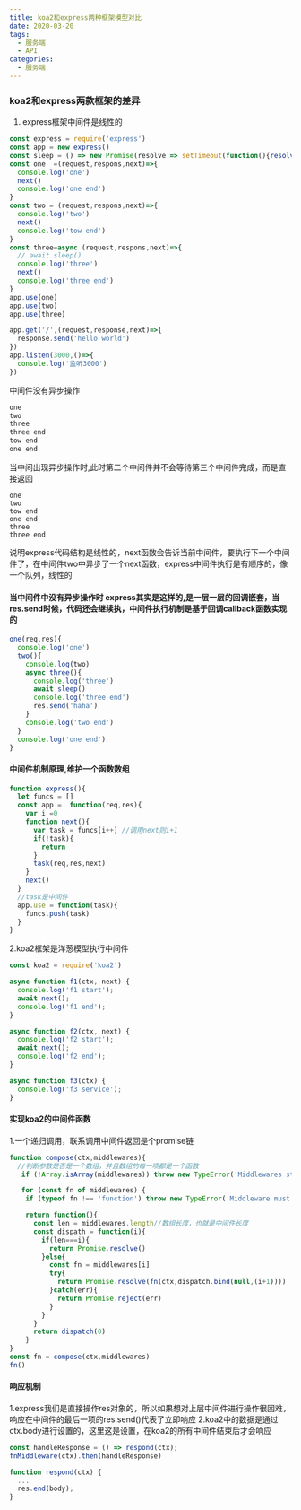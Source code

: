 ```yaml
---
title: koa2和express两种框架模型对比
date: 2020-03-20
tags:
  - 服务端
  - API
categories:
  - 服务端
---
```


### koa2和express两款框架的差异

1. express框架中间件是线性的

```javascript
const express = require('express')
const app = new express()
const sleep = () => new Promise(resolve => setTimeout(function(){resolve(1)}, 2000))
const one  =(request,respons,next)=>{
  console.log('one')
  next()
  console.log('one end')
}
const two = (request,respons,next)=>{
  console.log('two')
  next()
  console.log('tow end')
}
const three=async (request,respons,next)=>{
  // await sleep()
  console.log('three')
  next()
  console.log('three end')
}
app.use(one)
app.use(two)
app.use(three)

app.get('/',(request,response,next)=>{
  response.send('hello world')
})
app.listen(3000,()=>{
  console.log('监听3000')
})

```

中间件没有异步操作

```javascript
one
two
three
three end
tow end
one end

```

当中间出现异步操作时,此时第二个中间件并不会等待第三个中间件完成，而是直接返回

```javascrpit
one
two
tow end
one end
three
three end
```

说明express代码结构是线性的，next函数会告诉当前中间件，要执行下一个中间件了，在中间件two中异步了一个next函数，express中间件执行是有顺序的，像一个队列，线性的

#### 当中间件中没有异步操作时 express其实是这样的,是一层一层的回调嵌套，当res.send时候，代码还会继续执，中间件执行机制是基于回调callback函数实现的

```javascript
one(req,res){
  console.log('one')
  two(){
    console.log(two)
    async three(){
      console.log('three')
      await sleep()
      console.log('three end')
      res.send('haha')
    }
    console.log('two end')
  }
  console.log('one end')
}
```

#### 中间件机制原理,维护一个函数数组

```javascript
function express(){
  let funcs = []
  const app =  function(req,res){
    var i =0
    function next(){
      var task = funcs[i++] //调用next则i+1
      if(!task){
        return
      }
      task(req,res,next)
    }
    next()
  }
  //task是中间件
  app.use = function(task){
    funcs.push(task)
  }
}
```

2.koa2框架是洋葱模型执行中间件

```javascript
const koa2 = require('koa2')

async function f1(ctx, next) {
  console.log('f1 start');
  await next();
  console.log('f1 end');
}

async function f2(ctx, next) {
  console.log('f2 start');
  await next();
  console.log('f2 end');
}

async function f3(ctx) {
  console.log('f3 service');
}
```

#### 实现koa2的中间件函数

1.一个递归调用，联系调用中间件返回是个promise链

```javascript
function compose(ctx,middlewares){
  //判断参数是否是一个数组，并且数组的每一项都是一个函数
   if (!Array.isArray(middlewares)) throw new TypeError('Middlewares stack must be an array!')

   for (const fn of middlewares) {
    if (typeof fn !== 'function') throw new TypeError('Middleware must be composed of functions!')}

    return function(){
      const len = middlewares.length//数组长度，也就是中间件长度
      const dispath = function(i){
        if(len===i){
          return Promise.resolve()
        }else{
          const fn = middlewares[i]
          try{
            return Promise.resolve(fn(ctx,dispatch.bind(null,(i+1))))
          }catch(err){
            return Promise.reject(err)
          }
        }
      }
      return dispatch(0)
    }
}
const fn = compose(ctx,middlewares)
fn()
```

#### 响应机制

1.express我们是直接操作res对象的，所以如果想对上层中间件进行操作很困难，响应在中间件的最后一项的res.send()代表了立即响应
2.koa2中的数据是通过ctx.body进行设置的，这里这是设置，在koa2的所有中间件结束后才会响应

```javascript
const handleResponse = () => respond(ctx);
fnMiddleware(ctx).then(handleResponse)

function respond(ctx) {
  ...
  res.end(body);
}
```
